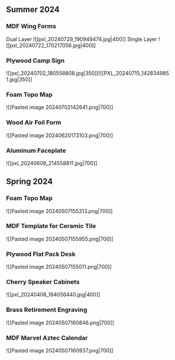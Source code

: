 ## Summer 2024

### MDF Wing Forms
Dual Layer
![[pxl_20240729_190949474.jpg|400]] 
Single Layer
![[pxl_20240722_170217056.jpg|400]]
### Plywood Camp Sign
![[pxl_20240702_180558808.jpg|350]]![[PXL_20240715_142834985 1.jpg|350]]
### Foam Topo Map
![[Pasted image 20240702142641.png|700]]
### Wood Air Foil Form
![[Pasted image 20240620173103.png|700]]
### Aluminum Faceplate
![[pxl_20240606_214558811.jpg|700]]
## Spring 2024
### Foam Topo Map
![[Pasted image 20240507155313.png|700]]
### MDF Template for Ceramic Tile
![[Pasted image 20240507155955.png|700]]
### Plywood Flat Pack Desk
![[Pasted image 20240507155011.png|700]]
### Cherry Speaker Cabinets
![[pxl_20240408_194056440.jpg|400]]

### Brass Retirement Engraving
![[Pasted image 20240507160846.png|700]]

### MDF Marvel Aztec Calendar
![[Pasted image 20240507160937.png|700]]